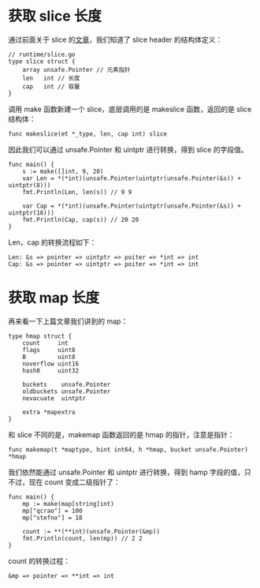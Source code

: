 # 获取 slice 长度
通过前面关于 slice 的[文章](https://mp.weixin.qq.com/s/MTZ0C9zYsNrb8wyIm2D8BA)，我们知道了 slice header 的结构体定义：

```golang
// runtime/slice.go
type slice struct {
    array unsafe.Pointer // 元素指针
    len   int // 长度 
    cap   int // 容量
}
```

调用 make 函数新建一个 slice，底层调用的是 makeslice 函数，返回的是 slice 结构体：

```golang
func makeslice(et *_type, len, cap int) slice
```

因此我们可以通过 unsafe.Pointer 和 uintptr 进行转换，得到 slice 的字段值。

```golang
func main() {
	s := make([]int, 9, 20)
	var Len = *(*int)(unsafe.Pointer(uintptr(unsafe.Pointer(&s)) + uintptr(8)))
	fmt.Println(Len, len(s)) // 9 9

	var Cap = *(*int)(unsafe.Pointer(uintptr(unsafe.Pointer(&s)) + uintptr(16)))
	fmt.Println(Cap, cap(s)) // 20 20
}
```

Len，cap 的转换流程如下：

```golang
Len: &s => pointer => uintptr => poiter => *int => int
Cap: &s => pointer => uintptr => poiter => *int => int
```

# 获取 map 长度
再来看一下上篇文章我们讲到的 map：

```golang
type hmap struct {
	count     int
	flags     uint8
	B         uint8
	noverflow uint16
	hash0     uint32

	buckets    unsafe.Pointer
	oldbuckets unsafe.Pointer
	nevacuate  uintptr

	extra *mapextra
}
```

和 slice 不同的是，makemap 函数返回的是 hmap 的指针，注意是指针：

```golang
func makemap(t *maptype, hint int64, h *hmap, bucket unsafe.Pointer) *hmap
```

我们依然能通过 unsafe.Pointer 和 uintptr 进行转换，得到 hamp 字段的值，只不过，现在 count 变成二级指针了：

```golang
func main() {
	mp := make(map[string]int)
	mp["qcrao"] = 100
	mp["stefno"] = 18

	count := **(**int)(unsafe.Pointer(&mp))
	fmt.Println(count, len(mp)) // 2 2
}
```

count 的转换过程：

```golang
&mp => pointer => **int => int
```